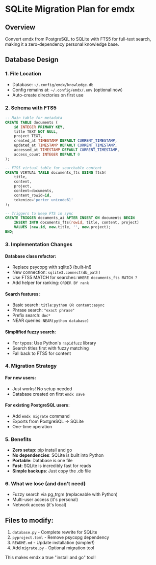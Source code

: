 # SQLite Migration Plan for emdx

## Overview
Convert emdx from PostgreSQL to SQLite with FTS5 for full-text search, making it a zero-dependency personal knowledge base.

## Database Design

### 1. File Location
- Database: `~/.config/emdx/knowledge.db`
- Config remains at: `~/.config/emdx/.env` (optional now)
- Auto-create directories on first use

### 2. Schema with FTS5
```sql
-- Main table for metadata
CREATE TABLE documents (
    id INTEGER PRIMARY KEY,
    title TEXT NOT NULL,
    project TEXT,
    created_at TIMESTAMP DEFAULT CURRENT_TIMESTAMP,
    updated_at TIMESTAMP DEFAULT CURRENT_TIMESTAMP,
    accessed_at TIMESTAMP DEFAULT CURRENT_TIMESTAMP,
    access_count INTEGER DEFAULT 0
);

-- FTS5 virtual table for searchable content
CREATE VIRTUAL TABLE documents_fts USING fts5(
    title,
    content,
    project,
    content=documents,
    content_rowid=id,
    tokenize='porter unicode61'
);

-- Triggers to keep FTS in sync
CREATE TRIGGER documents_ai AFTER INSERT ON documents BEGIN
    INSERT INTO documents_fts(rowid, title, content, project) 
    VALUES (new.id, new.title, '', new.project);
END;
```

### 3. Implementation Changes

#### Database class refactor:
- Replace psycopg with sqlite3 (built-in!)
- New connection: `sqlite3.connect(db_path)`
- Use FTS5 MATCH for searches: `WHERE documents_fts MATCH ?`
- Add helper for ranking: `ORDER BY rank`

#### Search features:
- Basic search: `title:python OR content:async`
- Phrase search: `"exact phrase"`
- Prefix search: `doc*`
- NEAR queries: `NEAR(python database)`

#### Simplified fuzzy search:
- For typos: Use Python's `rapidfuzz` library
- Search titles first with fuzzy matching
- Fall back to FTS5 for content

### 4. Migration Strategy

#### For new users:
- Just works! No setup needed
- Database created on first `emdx save`

#### For existing PostgreSQL users:
- Add `emdx migrate` command
- Exports from PostgreSQL → SQLite
- One-time operation

### 5. Benefits
- **Zero setup**: pip install and go
- **No dependencies**: SQLite is built into Python
- **Portable**: Database is one file
- **Fast**: SQLite is incredibly fast for reads
- **Simple backups**: Just copy the .db file

### 6. What we lose (and don't need)
- Fuzzy search via pg_trgm (replaceable with Python)
- Multi-user access (it's personal)
- Network access (it's local)

## Files to modify:
1. `database.py` - Complete rewrite for SQLite
2. `pyproject.toml` - Remove psycopg dependency
3. `README.md` - Update installation (simpler!)
4. Add `migrate.py` - Optional migration tool

This makes emdx a true "install and go" tool!